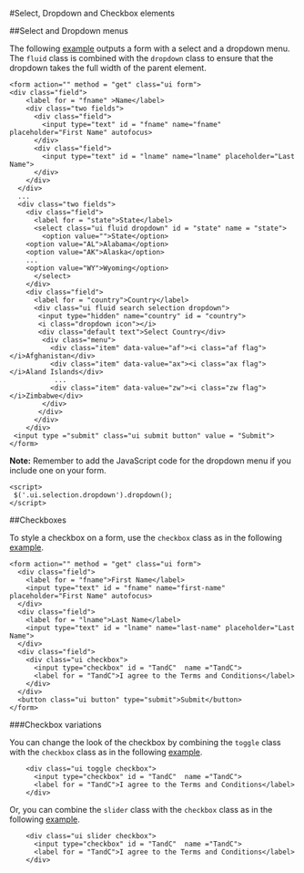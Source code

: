 
#Select, Dropdown and Checkbox elements

##Select and  Dropdown menus

The following <a href="archives/Class Htmls/ex7.html" target = "_blank">example</a> outputs a form with a select and a dropdown menu. The `fluid` class is combined
with the `dropdown` class to ensure that the dropdown takes the full width of the parent element.

~~~
<form action="" method = "get" class="ui form">
<div class="field">
    <label for = "fname" >Name</label>
    <div class="two fields">
      <div class="field">
        <input type="text" id = "fname" name="fname" placeholder="First Name" autofocus>
      </div>
      <div class="field">
        <input type="text" id = "lname" name="lname" placeholder="Last Name">
      </div>
    </div>
  </div>
  ...
  <div class="two fields">
    <div class="field">
      <label for = "state">State</label>
      <select class="ui fluid dropdown" id = "state" name = "state">
        <option value="">State</option>
    <option value="AL">Alabama</option>
    <option value="AK">Alaska</option>
    ...
    <option value="WY">Wyoming</option>
      </select>
    </div>
    <div class="field">
      <label for = "country">Country</label>
      <div class="ui fluid search selection dropdown">
       <input type="hidden" name="country" id = "country">
       <i class="dropdown icon"></i>
       <div class="default text">Select Country</div>
        <div class="menu">
          <div class="item" data-value="af"><i class="af flag"></i>Afghanistan</div>
          <div class="item" data-value="ax"><i class="ax flag"></i>Aland Islands</div>
           ...
          <div class="item" data-value="zw"><i class="zw flag"></i>Zimbabwe</div>
        </div>
       </div>
      </div>
    </div>
 <input type ="submit" class="ui submit button" value = "Submit">
</form>
~~~


**Note:** Remember to add the JavaScript code for the dropdown menu if you include one on your form.

~~~
<script>
 $('.ui.selection.dropdown').dropdown();
</script>
~~~

##Checkboxes

To style a checkbox on a form, use the `checkbox` class as in the following <a href="archives/Class Htmls/ex8.html" target = "_blank">example</a>.

~~~
<form action="" method = "get" class="ui form">
  <div class="field">
    <label for = "fname">First Name</label>
    <input type="text" id = "fname" name="first-name" placeholder="First Name" autofocus>
  </div>
  <div class="field">
    <label for = "lname">Last Name</label>
    <input type="text" id = "lname" name="last-name" placeholder="Last Name">
  </div>
  <div class="field">
    <div class="ui checkbox">
      <input type="checkbox" id = "TandC"  name ="TandC">
      <label for = "TandC">I agree to the Terms and Conditions</label>
    </div>
  </div>
  <button class="ui button" type="submit">Submit</button>
</form>
~~~

###Checkbox variations

You can change the look of the checkbox by combining the `toggle` class with the `checkbox` class as in the following <a href="archives/Class Htmls/ex9.html" target = "_blank">example</a>.

~~~
    <div class="ui toggle checkbox">
      <input type="checkbox" id = "TandC"  name ="TandC">
      <label for = "TandC">I agree to the Terms and Conditions</label>
    </div>
~~~

Or, you can combine the `slider` class with the `checkbox` class as in the following <a href="archives/Class Htmls/ex10.html" target = "_blank">example</a>.

~~~
    <div class="ui slider checkbox">
      <input type="checkbox" id = "TandC"  name ="TandC">
      <label for = "TandC">I agree to the Terms and Conditions</label>
    </div>
~~~


